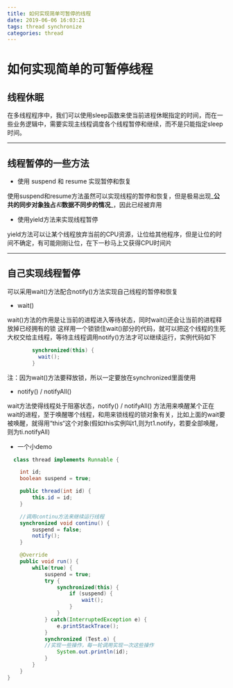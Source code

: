 ```yaml
---
title: 如何实现简单可暂停的线程
date: 2019-06-06 16:03:21
tags: thread synchronize
categories: thread
---
```

# 如何实现简单的可暂停线程

## 线程休眠

在多线程程序中，我们可以使用sleep函数来使当前进程休眠指定的时间，而在一些业务逻辑中，需要实现主线程调度各个线程暂停和继续，而不是只能指定sleep时间。

---

## 线程暂停的一些方法

* 使用 suspend 和 resume 实现暂停和恢复

使用suspend和resume方法虽然可以实现线程的暂停和恢复，但是极易出现_**公共的同步对象独占**_和_**数据不同步的情况**_，因此已经被弃用

* 使用yield方法来实现线程暂停

yield方法可以让某个线程放弃当前的CPU资源，让位给其他程序，但是让位的时间不确定，有可能刚刚让位，在下一秒马上又获得CPU时间片

---

## 自己实现线程暂停

可以采用wait()方法配合notify()方法实现自己线程的暂停和恢复

* wait()

wait()方法的作用是让当前的进程进入等待状态，同时wait()还会让当前的进程释放掉已经拥有的锁
这样用一个锁锁住wait()部分的代码，就可以把这个线程的生死大权交给主线程，等待主线程调用notify()方法才可以继续运行，实例代码如下

```java
        synchronized(this) {
          wait();
        }
```

注：因为wait()方法要释放锁，所以一定要放在synchronized里面使用

* notify() / notifyAll()

wait方法使得线程处于阻塞状态，notify() / notifyAll() 方法用来唤醒某个正在wait的进程，至于唤醒哪个线程，和用来锁线程的锁对象有关，比如上面的wait要被唤醒，就得用“this“这个对象(假如this实例叫t1,则为t1.notify，若要全部唤醒，则为ti.notifyAll)

* 一个小demo

```java
  class thread implements Runnable {

    int id;
    boolean suspend = true;

    public thread(int id) {
        this.id = id;
    }

    //调用continu方法来继续运行线程
    synchronized void continu() {
        suspend = false;
        notify();
    }

    @Override
    public void run() {
        while(true) {
            suspend = true;
            try {
                synchronized(this) {
                    if (suspend) {
                        wait();
                    }
                }
            } catch(InterruptedException e) {
                e.printStackTrace();
            }
            synchronized (Test.o) {
            //实现一些操作，每一轮调用实现一次这些操作
                System.out.println(id);
            }
        }
    }
}
```

